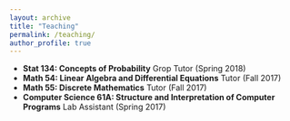 ```yaml
---
layout: archive
title: "Teaching"
permalink: /teaching/
author_profile: true
---
```


- **Stat 134: Concepts of Probability** Grop Tutor (Spring 2018)
- **Math 54: Linear Algebra and Differential Equations** Tutor (Fall 2017)
- **Math 55: Discrete Mathematics** Tutor (Fall 2017)
- **Computer Science 61A: Structure and Interpretation of Computer Programs** Lab Assistant (Spring 2017)
